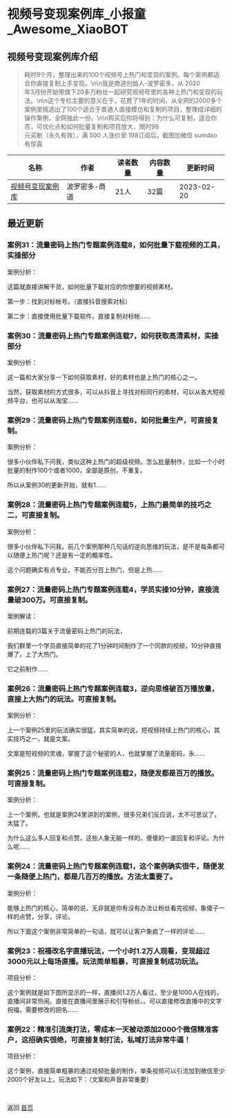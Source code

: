 # 视频号变现案例库_小报童_Awesome_XiaoBOT

## 视频号变现案例库介绍
> 耗时9个月，整理出来的100个视频号上热门和变现的案例。每个案例都适合你直接复制上手变现。\n\n我是商道创始人-波罗密多，从 2020  
年3月份开始带旗下20多万粉丝一起研究视频号里的各种上热门和变现的玩法。\n\n这个专栏主要的意义在于，花费了1年的时间，从全网的2000多个案例里挑选出了100个适合于普通人直接模仿和复制的项目，整理成详细的操作案例，全网独此一份。\n\n购买后你将得到：为什么可复制，适合你否，可优化点和如何批量复制和项目放大，限时98  
元买断（永久有效），满 500 人涨价至 198订阅后，截图加微信 sumdao 有惊喜  
  


|名称|作者|读者数量|内容数量|更新时间|
|---|---|---|---|---|
|[视频号变现案例库](https://xiaobot.net/p/sumdao?refer=0b133df9-27dc-423b-8101-639049001c13)|波罗密多-商道|21人|32篇|2023-02-20|

## 最近更新
### 案例31：流量密码上热门专题案例连载8，如何批量下载视频的工具，实操部分

案例分析：

这篇就直接讲解干货，如何批量下载对应的你想要的视频素材。

第一步：找到对标帐号。（直接抖音搜索对标）

第二步：直接使用批量下载软件，直接复制对标帐......

### 案例30：流量密码上热门专题案例连载7，如何获取高清素材，实操部分

案例分析：

这一篇和大家分享一下如何获取素材，好的素材也是上热门的核心之一。

当然，获取素材的方式很多，可以从抖音上寻找对标同行的素材，可以从各大短视频平台，也可以从淘宝......

### 案例29：流量密码上热门专题案例连载6，如何批量生产，可直接复制。

案例分析：

很多小伙伴私下问我，类似这种上热门的超级视频，怎么批量制作，比如一个小时批量的制作100个或者1000，全部是原创，不重复。

所以从案例30的更新开始，就有1......

### 案例28：流量密码上热门专题案例连载5，上热门最简单的技巧之二，可直接复制。

案例分析：

很多小伙伴私下问我，前几个案例那种几句话的逆向思维的玩法，是不是每条都可以随便上热门呢？还是有一定的概率性。

这个问题确实有点专业，不能百分百上热门，但是上热......

### 案例27：流量密码上热门专题案例连载4，学员实操10分钟，直接流量破300万。可直接复制。

案例解读：

前期连载的3篇关于流量密码上热门的玩法，

我们群里一个学员直接简单的花了1分钟时间制作了一个同款的视频，10分钟直接爆了，上了大热门。

它之前制作......

### 案例26：流量密码上热门专题案例连载3，逆向思维破百万播放量，直接上大热门的玩法。可直接复制。

案例分析：

上一个案例25里的玩法确实很猛，其实简单的说，短视频持续上热门的核心，其实技巧之一，就是文案。

文案是短视频的灵魂，掌握了这个秘密的人，也就掌握了流量密码，永......

### 案例25：流量密码上热门专题案例连载2，随便发都是百万的播放。可直接复制。

案例分析：

上一个案例，也就是案例24里讲到的案例，很多兄弟们反应说，太不可思议了，太猛了。

为什么这么多人回复和点赞，这些人象无脑一样的，傻傻的一直回复和评论。为什么呢......

### 案例24：流量密码上热门专题案例连载1，这个案例确实很牛，随便发一条随便上热门，都是几百万的播放。方法太重要了。

案例分析：

能够上热门的核心，简单的说，无非就是你有没有办法让粉丝看完视频，象傻子一样的点赞，分享，评论。

所以下面这个案例非常简单的一句话，就可以让客户象疯了一样的评论......

### 案例23：祝福改名字直播玩法，一个小时1.2万人观看，变现超过3000元以上每场直播。玩法简单粗暴，可直接复制成功玩法。

项目分析：

这个案例就是如下图所显示的一样，直播间1.2万人看过，至少是1000人在线的，直播间非常热闹。直接在直播间里展示和引导粉丝。。可以直接修改直播中的文字祝福，需要修改的把名......

### 案例22：精准引流类打法，零成本一天被动添加2000个微信精准客户，这招确实很绝，可直接复制打法，私域打法非常牛逼！

项目分析：

这个案例，直接简单粗暴的通过视频批量的制作，单条视频可以引流加到微信至少2000个好友以上。玩法如下：（文案和声音非常重要）


<a href="https://github.com/Reno9527/awesome-xiaobot" style="color: white; text-decoration: none;">awesome-xiaobot</a>

返回 [首页](../README.md)
